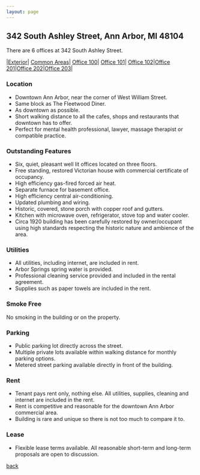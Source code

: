 ```yaml
---
layout: page
---
```

## 342 South Ashley Street, Ann Arbor, MI  48104
There are 6 offices at 342 South Ashley Street.

|[Exterior](/properties/342ashleyexterior)| [Common Areas](/properties/342ashleycommonareas)| [Office 100](/properties/342ashleyoff1)| [Office 101](/properties/342ashleyoff2)| [Office 102](/properties/342ashleyoff3)|[Office 201](/properties/342ashleyoff4)|[Office 202](/properties/342ashleyoff5)|[Office 203](/properties/342ashleyoff6)|

### Location

* Downtown Ann Arbor, near the corner of West William Street.  
* Same block as The Fleetwood Diner. 
* As downtown as possible.
* Short walking distance to all the cafes, shops and restaurants that downtown has to offer.
* Perfect for mental health professional, lawyer, massage therapist or compatible practice.


### Outstanding Features

* Six, quiet, pleasant well lit offices located on three floors.
* Free standing, restored Victorian house with commercial certificate of occupancy.
* High efficiency gas-fired forced air heat.
* Separate furnace for basement office.
* High efficiency central air-conditioning.
* Updated plumbing and wiring.
* Historic, covered, stone porch with copper roof and gutters.
* Kitchen with microwave oven, refrigerator, stove top and water cooler.
* Circa 1920 building has been carefully restored by owner/occupant using high standards respecting the historic nature and ambience of the area.


### Utilities

* All utilities, including internet, are included in rent.
* Arbor Springs spring water is provided.
* Professional cleaning service provided and included in the rental agreement.
* Supplies such as paper towels are included in the rent.


### Smoke Free

No smoking in the building or on the property.


### Parking

* Public parking lot directly across the street.
* Multiple private lots available within walking distance for monthly parking options.
* Metered street parking available directly in front of the building.

### Rent

* Tenant pays rent only, nothing else.  All utilities, supplies, cleaning and internet are included in the rent.
* Rent is competitive and reasonable for the downtown Ann Arbor commercial area.
* Building is rare and unique so there is not too much to compare it to.

### Lease

* Flexible lease terms available.  All reasonable short-term and long-term proposals are open to discussion.


[back](/)
